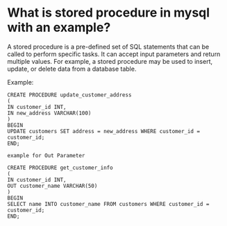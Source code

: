 # What is stored procedure in mysql with an example?

A stored procedure is a pre-defined set of SQL statements that can be called to perform specific tasks. It can accept input parameters and return multiple values. For example, a stored procedure may be used to insert, update, or delete data from a database table.

Example:
```
CREATE PROCEDURE update_customer_address
(
IN customer_id INT,
IN new_address VARCHAR(100)
)
BEGIN
UPDATE customers SET address = new_address WHERE customer_id = customer_id;
END;

example for Out Parameter

CREATE PROCEDURE get_customer_info
(
IN customer_id INT,
OUT customer_name VARCHAR(50)
)
BEGIN
SELECT name INTO customer_name FROM customers WHERE customer_id = customer_id;
END;
```
